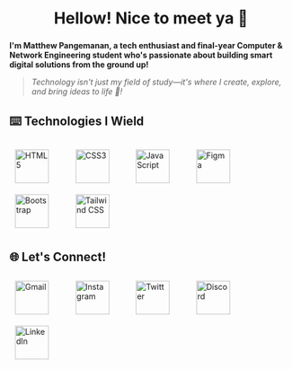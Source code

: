 <h1 align="center">Hellow! Nice to meet ya 👋</h1>

###

**I'm Matthew Pangemanan, a tech enthusiast and final-year Computer & Network Engineering student who's passionate about building smart digital solutions from the ground up!**

> _Technology isn't just my field of study—it's where I create, explore, and bring ideas to life 🚀!_

###

## ⌨️ Technologies I Wield

<div align="left" style="margin-top: 20px; margin-bottom: 20px;">
  <img src="https://camo.githubusercontent.com/49179b69f7956cc4b5e5e7987d011103b7e3ffc20c55ca4a43c8ff214c3b6796/68747470733a2f2f736b696c6c69636f6e732e6465762f69636f6e733f693d68746d6c" width="60" height="60" alt="HTML5" style="margin: 10px;"/>
  &nbsp;&nbsp;&nbsp;&nbsp;&nbsp;
  <img src="https://camo.githubusercontent.com/a266b2536a9f4e1b8dc325ca89d9ce8e7f323c1e140f8b830a42f474a56e3b4c/68747470733a2f2f736b696c6c69636f6e732e6465762f69636f6e733f693d637373" width="60" height="60" alt="CSS3" style="margin: 10px;"/>
  &nbsp;&nbsp;&nbsp;&nbsp;&nbsp;
  <img src="https://camo.githubusercontent.com/16edff857d92b7794d5f4241aa88b9db4463d06eb52b38624a5fe1cad1584e53/68747470733a2f2f736b696c6c69636f6e732e6465762f69636f6e733f693d6a73" width="60" height="60" alt="JavaScript" style="margin: 10px;"/>
  &nbsp;&nbsp;&nbsp;&nbsp;&nbsp;
  <img src="https://camo.githubusercontent.com/e5a9db5c6c95d9986b877048e7455b6456aa616a2e44d974ef9e72f758826146/68747470733a2f2f736b696c6c69636f6e732e6465762f69636f6e733f693d6669676d61" width="60" height="60" alt="Figma" style="margin: 10px;"/>
  &nbsp;&nbsp;&nbsp;&nbsp;&nbsp;
  <img src="https://camo.githubusercontent.com/6b1bf7b8b619209db3380bb7d254b3aa8eacd86d708ee47c4efd90c3e770c190/68747470733a2f2f736b696c6c69636f6e732e6465762f69636f6e733f693d626f6f747374726170" width="60" height="60" alt="Bootstrap" style="margin: 10px;"/>
  &nbsp;&nbsp;&nbsp;&nbsp;&nbsp;
  <img src="https://camo.githubusercontent.com/f383e4b2c5e8c2ca73221c29ef270d55d82eb3beeb79bd6b409dcb6ab64a4b7c/68747470733a2f2f736b696c6c69636f6e732e6465762f69636f6e733f693d7461696c77696e64" width="60" height="60" alt="Tailwind CSS" style="margin: 10px;"/>
</div>

## 🌐 Let's Connect!

<div align="left" style="margin-top: 20px; margin-bottom: 20px;">
  <a href="mailto:matthewpangemanan15@gmail.com" style="text-decoration: none;">
    <img src="https://cdn-icons-png.flaticon.com/512/5968/5968534.png" width="60" height="60" alt="Gmail" style="margin: 10px;"/>
  </a>
  &nbsp;&nbsp;&nbsp;&nbsp;&nbsp;
  <a href="https://www.instagram.com/mattcodes/" style="text-decoration: none;">
    <img src="https://cdn-icons-png.flaticon.com/512/174/174855.png" width="60" height="60" alt="Instagram" style="margin: 10px;"/>
  </a>
  &nbsp;&nbsp;&nbsp;&nbsp;&nbsp;
  <a href="https://twitter.com/hellopassingby" style="text-decoration: none;">
    <img src="https://cdn-icons-png.flaticon.com/512/733/733579.png" width="60" height="60" alt="Twitter" style="margin: 10px;"/>
  </a>
  &nbsp;&nbsp;&nbsp;&nbsp;&nbsp;
  <a href="https://discord.gg/your-invite" style="text-decoration: none;">
    <img src="https://cdn-icons-png.flaticon.com/512/5968/5968756.png" width="60" height="60" alt="Discord" style="margin: 10px;"/>
  </a>
  &nbsp;&nbsp;&nbsp;&nbsp;&nbsp;
  <a href="https://www.linkedin.com/in/matthew-pangemanan/" style="text-decoration: none;">
    <img src="https://cdn-icons-png.flaticon.com/512/174/174857.png" width="60" height="60" alt="LinkedIn" style="margin: 10px;"/>
  </a>
</div>
